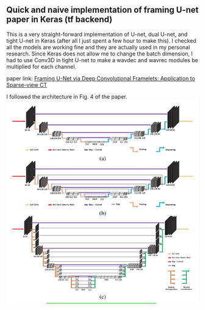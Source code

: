 ## Quick and naive implementation of framing U-net paper in Keras (tf backend)
This is a very straight-forward implementation of U-net, dual U-net, and tight U-net in Keras (after all I just spent a few hour to make this).
I checked all the models are working fine and they are actually used in my personal research. 
Since Keras does not allow me to change the batch dimension, I had to use Conv3D in tight U-net to make a wavdec and wavrec modules be multiplied for each channel.

paper link: [Framing U-Net via Deep Convolutional Framelets: Application to Sparse-view CT](https://arxiv.org/abs/1708.08333)

I followed the architecture in Fig. 4 of the paper.
![Fig.4.](./asset/framing-unet-arch.PNG)

